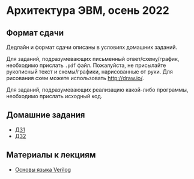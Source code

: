 # Архитектура ЭВМ, осень 2022

## Формат сдачи

Дедлайн и формат сдачи описаны в условиях домашних заданий.

Для заданий, подразумевающих письменный ответ/схему/график, необходимо прислать `.pdf` файл.
Пожалуйста, не присылайте рукописный текст и схемы/графики, нарисованные от руки. Для рисования схем
можете использовать http://draw.io/.

Для заданий, подразумевающих реализацию какой-либо программы, необходимо прислать исходный код.

## Домашние задания

* [ДЗ1](hw1.md)
* [ДЗ2](hw1.md)

## Материалы к лекциям

* [Основы языка Verilog](verilog/)
